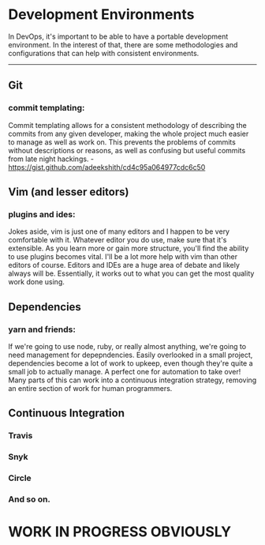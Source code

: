 # Development Environments

In DevOps, it's important to be able to have a portable development environment. In the interest of that, 
there are some methodologies and configurations that can help with consistent environments.

---

## Git
  ### commit templating:
  Commit templating allows for a consistent methodology of describing the commits from any given developer, 
  making the whole project much easier to manage as well as work on. This prevents the problems of commits 
  without descriptions or reasons, as well as confusing but useful commits from late night hackings.
    - https://gist.github.com/adeekshith/cd4c95a064977cdc6c50

## Vim (and lesser editors)
  ### plugins and ides:
  Jokes aside, vim is just one of many editors and I happen to be very comfortable with it. Whatever editor you
  do use, make sure that it's extensible. As you learn more or gain more structure, you'll find the ability to
  use plugins becomes vital. I'll be a lot more help with vim than other editors of course. Editors and IDEs are
  a huge area of debate and likely always will be. Essentially, it works out to what you can get the most quality
  work done using.

## Dependencies
  ### yarn and friends:
  If we're going to use node, ruby, or really almost anything, we're going to need management for depepndencies.
  Easily overlooked in a small project, dependencies become a lot of work to upkeep, even though they're quite a
  small job to actually manage. A perfect one for automation to take over! Many parts of this can work into a 
  continuous integration strategy, removing an entire section of work for human programmers.
  
## Continuous Integration
  ### Travis
  ### Snyk
  ### Circle
  ### And so on.

# WORK IN PROGRESS OBVIOUSLY #
